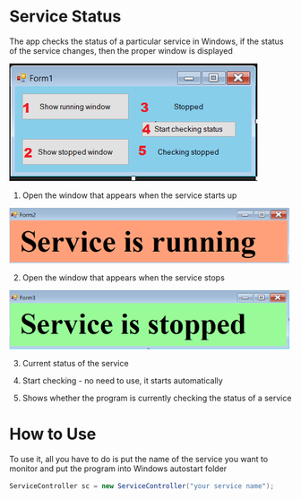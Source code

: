 # Service Status

The app checks the status of a particular service in Windows, if the status of the service changes, then the proper window is displayed

<img src="readme-images/main.png">

1. Open the window that appears when the service starts up
<img src="readme-images/Screenshot_running.png" width="500">

2. Open the window that appears when the service stops
<img src="readme-images/Screenshot_stopped.png" width="500">

3. Current status of the service

4. Start checking - no need to use, it starts automatically

5. Shows whether the program is currently checking the status of a service

# How to Use

To use it, all you have to do is put the name of the service you want to monitor and put the program into Windows autostart folder

```C#
ServiceController sc = new ServiceController("your service name");
```

